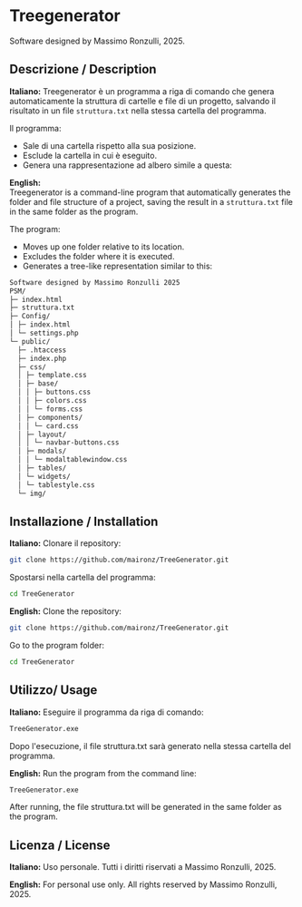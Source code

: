 # Treegenerator

Software designed by Massimo Ronzulli, 2025.

## Descrizione / Description

**Italiano:** 
Treegenerator è un programma a riga di comando che genera automaticamente la struttura di cartelle e file di un progetto, salvando il risultato in un file `struttura.txt` nella stessa cartella del programma.  

Il programma:

- Sale di una cartella rispetto alla sua posizione.
- Esclude la cartella in cui è eseguito.
- Genera una rappresentazione ad albero simile a questa:

**English:**  
Treegenerator is a command-line program that automatically generates the folder and file structure of a project, saving the result in a `struttura.txt` file in the same folder as the program.

The program:

- Moves up one folder relative to its location.
- Excludes the folder where it is executed.
- Generates a tree-like representation similar to this:

```bash
Software designed by Massimo Ronzulli 2025
PSM/
├─ index.html
├─ struttura.txt
├─ Config/
│ ├─ index.html
│ └─ settings.php
└─ public/
  ├─ .htaccess
  ├─ index.php
  ├─ css/
  │ ├─ template.css
  │ ├─ base/
  │ │ ├─ buttons.css
  │ │ ├─ colors.css
  │ │ └─ forms.css
  │ ├─ components/
  │ │ └─ card.css
  │ ├─ layout/
  │ │ └─ navbar-buttons.css
  │ ├─ modals/
  │ │ └─ modaltablewindow.css
  │ ├─ tables/
  │ └─ widgets/
  │ └─ tablestyle.css
  └─ img/
```

## Installazione / Installation

**Italiano:**
Clonare il repository:
```bash
git clone https://github.com/maironz/TreeGenerator.git
```

Spostarsi nella cartella del programma:

```bash
cd TreeGenerator
```
**English:**
Clone the repository:
```bash
git clone https://github.com/maironz/TreeGenerator.git
```

Go to the program folder:
```bash
cd TreeGenerator
```

## Utilizzo/ Usage

**Italiano:**
Eseguire il programma da riga di comando:

```bash
TreeGenerator.exe
```

Dopo l'esecuzione, il file struttura.txt sarà generato nella stessa cartella del programma.

**English:**
Run the program from the command line:

```bash
TreeGenerator.exe
```
After running, the file struttura.txt will be generated in the same folder as the program.

## Licenza / License

**Italiano:**
Uso personale. Tutti i diritti riservati a Massimo Ronzulli, 2025.

**English:**
For personal use only. All rights reserved by Massimo Ronzulli, 2025.
